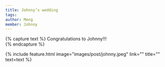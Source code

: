```yaml
---
title: Johnny’s wedding
tags:
author: Meng
member: Johnny
---
```


{% capture text %} Congratulations to Johnny!!!   
{% endcapture %}

{% include feature.html image="images/post/johnny.jpeg" link="" title="" text=text %}
